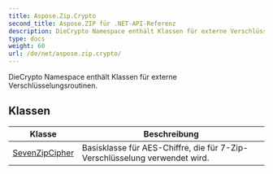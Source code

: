 ```yaml
---
title: Aspose.Zip.Crypto
second_title: Aspose.ZIP für .NET-API-Referenz
description: DieCrypto Namespace enthält Klassen für externe Verschlüsselungsroutinen.
type: docs
weight: 60
url: /de/net/aspose.zip.crypto/
---
```

DieCrypto Namespace enthält Klassen für externe Verschlüsselungsroutinen.

## Klassen

| Klasse | Beschreibung |
| --- | --- |
| [SevenZipCipher](./sevenzipcipher/) | Basisklasse für AES-Chiffre, die für 7-Zip-Verschlüsselung verwendet wird. |


